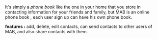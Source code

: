 It's simply a _phone book_ like the one in your home that you store in contacting information for your friends and family,
but MAB is an online phone book , each user sign up can have his own phone book.


**features :**
add, delete, edit contacts, can send contacts to other users of MAB, and also share contacts with them.